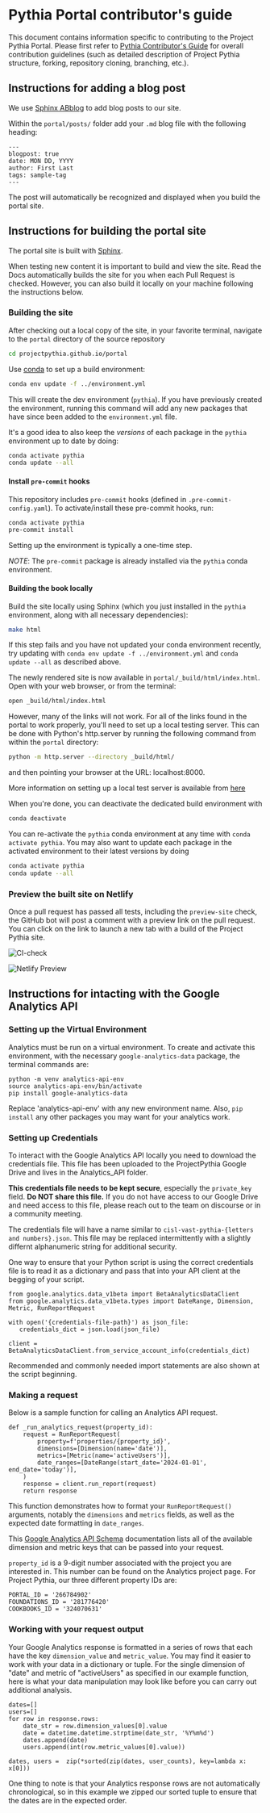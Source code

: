 # Pythia Portal contributor's guide

This document contains information specific to contributing to the
Project Pythia Portal. Please first refer to [Pythia Contributor's
Guide](https://projectpythia.org/contributing.html) for overall
contribution guidelines (such as detailed description of Project
Pythia structure, forking, repository cloning, branching, etc.).

## Instructions for adding a blog post

We use [Sphinx ABblog](https://ablog.readthedocs.io/en/stable/) to add blog posts to our site.

Within the `portal/posts/` folder add your `.md` blog file with the following heading:

```
---
blogpost: true
date: MON DD, YYYY
author: First Last
tags: sample-tag
---
```

The post will automatically be recognized and displayed when you build the portal site.

## Instructions for building the portal site

The portal site is built with [Sphinx](https://www.sphinx-doc.org/).

When testing new content it is important to build and view the site. Read the Docs automatically builds the site for you when each Pull Request is checked. However, you can also build it locally on your machine following the instructions
below.

### Building the site

After checking out a local copy of the site, in your favorite terminal, navigate to the `portal` directory of the source repository

```bash
cd projectpythia.github.io/portal
```

Use [conda](https://docs.conda.io/) to set up a build environment:

```bash
conda env update -f ../environment.yml
```

This will create the dev environment (`pythia`). If you have previously created the environment, running this command will add any new packages that have since been added to the `environment.yml` file.

It's a good idea to also keep the *versions* of each package in the `pythia` environment up to date by doing:

```bash
conda activate pythia
conda update --all
```

#### Install `pre-commit` hooks

This repository includes `pre-commit` hooks (defined in
`.pre-commit-config.yaml`). To activate/install these pre-commit
hooks, run:

```bash
conda activate pythia
pre-commit install
```

Setting up the environment is typically a one-time step.

_NOTE_: The `pre-commit` package is already installed via the `pythia` conda environment.

#### Building the book locally

Build the site locally using Sphinx (which you just installed in the `pythia` environment, along with all necessary dependencies):

```bash
make html
```

If this step fails and you have not updated your conda environment recently, try updating with `conda env update -f ../environment.yml` and `conda update --all` as described above.

The newly rendered site is now available in `portal/_build/html/index.html`.
Open with your web browser, or from the terminal:

```bash
open _build/html/index.html
`````

However, many of the links will not work. For all of the links
found in the portal to work properly, you'll need to set up a local
testing server. This can be done with Python's http.server by running
the following command from within the `portal` directory:

```bash
python -m http.server --directory _build/html/
```

and then pointing your browser at the URL: localhost:8000.

More information on setting up a local test server is available from [here](https://developer.mozilla.org/en-US/docs/Learn/Common_questions/set_up_a_local_testing_server)

When you're done, you can deactivate the dedicated build environment with

```bash
conda deactivate
```

You can re-activate the `pythia` conda environment at any time with `conda activate pythia`. You may also want to update each package in the activated environment to their latest versions by doing

```bash
conda activate pythia
conda update --all
```

### Preview the built site on Netlify

Once a pull request has passed all tests, including the `preview-site` check, the GitHub bot will post a comment with a preview link on the pull request. You can click on the link to launch a new tab with a build of the Project Pythia site.

![CI-check](/portal/_static/images/deploy-site-CI-check.png)

![Netlify Preview](/portal/_static/images/netlify-preview.png)


## Instructions for intacting with the Google Analytics API

### Setting up the Virtual Environment

Analytics must be run on a virtual environment. To create and activate this environment, with the necessary `google-analytics-data` package, the terminal commands are:

```
python -m venv analytics-api-env
source analytics-api-env/bin/activate
pip install google-analytics-data
```

Replace 'analytics-api-env' with any new environment name. Also, `pip install` any other packages you may want for your analytics work.

### Setting up Credentials

To interact with the Google Analytics API locally you need to download the credentials file. This file has been uploaded to the ProjectPythia Google Drive and lives in the Analytics_API folder.

**This credentials file needs to be kept secure**, especially the `private_key` field. **Do NOT share this file.** If you do not have access to our Google Drive and need access to this file, please reach out to the team on discourse or in a community meeting.

The credentials file will have a name similar to `cisl-vast-pythia-{letters and numbers}.json`. This file may be replaced intermittently with a slightly differnt alphanumeric string for additional security.

One way to ensure that your Python script is using the correct credentials file is to read it as a dictionary and pass that into your API client at the begging of your script.

```
from google.analytics.data_v1beta import BetaAnalyticsDataClient
from google.analytics.data_v1beta.types import DateRange, Dimension, Metric, RunReportRequest

with open('{credentials-file-path}') as json_file:
   credentials_dict = json.load(json_file)

client = BetaAnalyticsDataClient.from_service_account_info(credentials_dict)
```

Recommended and commonly needed import statements are also shown at the script beginning.

### Making a request

Below is a sample function for calling an Analytics API request.

```
def _run_analytics_request(property_id):
    request = RunReportRequest(
        property=f'properties/{property_id}',
        dimensions=[Dimension(name='date')],
        metrics=[Metric(name='activeUsers')],
        date_ranges=[DateRange(start_date='2024-01-01', end_date='today')],
    )
    response = client.run_report(request)
    return response
```

This function demonstrates how to format your `RunReportRequest()` arguments, notably the `dimensions` and `metrics` fields, as well as the expected date formatting in `date_ranges`.

This [Google Analytics API Schema](https://developers.google.com/analytics/devguides/reporting/data/v1/api-schema) documentation lists all of the available dimension and metric keys that can be passed into your request.

`property_id` is a 9-digit number associated with the project you are interested in. This number can be found on the Analytics project page. For Project Pythia, our three different property IDs are:
```
PORTAL_ID = '266784902'
FOUNDATIONS_ID = '281776420'
COOKBOOKS_ID = '324070631'
```

### Working with your request output

Your Google Analytics response is formatted in a series of rows that each have the key `dimension_value` and `metric_value`. You may find it easier to work with your data in a dictionary or tuple. For the single dimension of "date" and metric of "activeUsers" as specified in our example function, here is what your data manipulation may look like before you can carry out additional analysis.

```
dates=[]
users=[]
for row in response.rows:
    date_str = row.dimension_values[0].value
    date = datetime.datetime.strptime(date_str, '%Y%m%d')
    dates.append(date)
    users.append(int(row.metric_values[0].value))

dates, users =  zip(*sorted(zip(dates, user_counts), key=lambda x: x[0]))
```

One thing to note is that your Analytics response rows are not automatically chronological, so in this example we zipped our sorted tuple to ensure that the dates are in the expected order.
